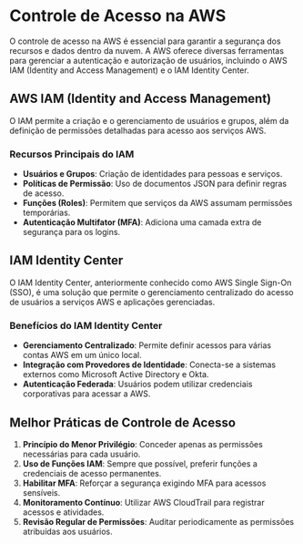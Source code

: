 # **Controle de Acesso na AWS**

O controle de acesso na AWS é essencial para garantir a segurança dos recursos e dados dentro da nuvem. A AWS oferece diversas ferramentas para gerenciar a autenticação e autorização de usuários, incluindo o AWS IAM (Identity and Access Management) e o IAM Identity Center.

## AWS IAM (Identity and Access Management)
O IAM permite a criação e o gerenciamento de usuários e grupos, além da definição de permissões detalhadas para acesso aos serviços AWS.

### Recursos Principais do IAM
- **Usuários e Grupos**: Criação de identidades para pessoas e serviços.
- **Políticas de Permissão**: Uso de documentos JSON para definir regras de acesso.
- **Funções (Roles)**: Permitem que serviços da AWS assumam permissões temporárias.
- **Autenticação Multifator (MFA)**: Adiciona uma camada extra de segurança para os logins.

## IAM Identity Center
O IAM Identity Center, anteriormente conhecido como AWS Single Sign-On (SSO), é uma solução que permite o gerenciamento centralizado do acesso de usuários a serviços AWS e aplicações gerenciadas.

### Benefícios do IAM Identity Center
- **Gerenciamento Centralizado**: Permite definir acessos para várias contas AWS em um único local.
- **Integração com Provedores de Identidade**: Conecta-se a sistemas externos como Microsoft Active Directory e Okta.
- **Autenticação Federada**: Usuários podem utilizar credenciais corporativas para acessar a AWS.

## Melhor Práticas de Controle de Acesso
1. **Princípio do Menor Privilégio**: Conceder apenas as permissões necessárias para cada usuário.
2. **Uso de Funções IAM**: Sempre que possível, preferir funções a credenciais de acesso permanentes.
3. **Habilitar MFA**: Reforçar a segurança exigindo MFA para acessos sensíveis.
4. **Monitoramento Contínuo**: Utilizar AWS CloudTrail para registrar acessos e atividades.
5. **Revisão Regular de Permissões**: Auditar periodicamente as permissões atribuídas aos usuários.
